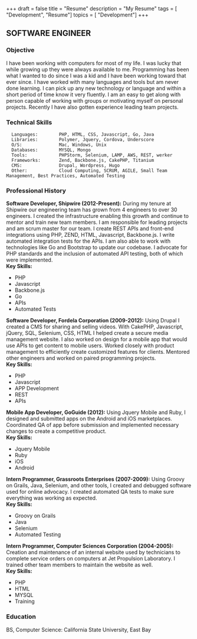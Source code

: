 +++
draft = false
title = "Resume"
description = "My Resume"
tags        = [ "Development", "Resume"]
topics      = [ "Development"]
+++


## SOFTWARE ENGINEER

### Objective

I have been working with computers for most of my life. I was lucky that while growing up they were always available to me. Programming has been what I wanted to do since I was a kid and I have been working toward that ever since. I have worked with many languages and tools but am never done learning. I can pick up any new technology or language and within a short period of time know it very fluently. I am an easy to get along with person capable of working with groups or motivating myself on personal projects. Recently I have also gotten experience leading team projects.

### Technical Skills

      Languages:        PHP, HTML, CSS, Javascript, Go, Java
      Libraries:        Polymer, Jquery, Cordova, Underscore                          
      O/S:              Mac, Windows, Unix
      Databases:        MYSQL, Mongo
      Tools:            PHPStorm, Selenium, LAMP, AWS, REST, werker
      Frameworks:       Zend, Backbone.js, CakePHP, Titanium
      CMS:              Drupal, Wordpress, Hugo
      Other:            Cloud Computing, SCRUM, AGILE, Small Team Management, Best Practices, Automated Testing


### Professional History

**Software Developer, Shipwire (2012-Present):**
During my tenure at Shipwire our engineering team has grown from 4 engineers to over 30 engineers. I created the infrastructure enabling this growth and continue to mentor and train new team members. I am responsible for leading projects and am scrum master for our team. I create REST APIs and front-end integrations using PHP, ZEND, HTML, Javascript, Backbone.js. I write automated integration tests for the APIs. I am also able to work with technologies like Go and Bootstrap to update our codebase. I advocate for PHP standards and the inclusion of automated API testing, both of which were implemented. </br>
**Key Skills:**
<ul>
  <li>PHP</li>
  <li>Javascript</li>
  <li>Backbone.js</li>
  <li>Go</li>
  <li>APIs</li>
  <li>Automated Tests</li>
</ul>

**Software Developer, Fordela Corporation (2009-2012):**
Using Drupal I created a CMS for sharing and selling videos. With CakePHP, Javascript, jQuery, SQL, Selenium, CSS, HTML I helped create a secure media management website. I also worked on design for a mobile app that would use APIs to get content to mobile users.  Worked closely with product management to efficiently create customized features for clients. Mentored other engineers and worked on paired programming projects. </br>
**Key Skills:**
<ul>
  <li>PHP</li>
  <li>Javascript</li>
  <li>APP Development</li>
  <li>REST</li>
  <li>APIs</li>
</ul>

**Mobile App Developer, GoGuide (2012):**
Using Jquery Mobile and Ruby, I designed and submitted apps on the Android and iOS marketplaces.  Coordinated QA of app before submission and implemented necessary changes to create a competitive product. </br>
**Key Skills:**
<ul>
  <li>Jquery Mobile</li>
  <li>Ruby</li>
  <li>iOS</li>
  <li>Android</li>
</ul>

**Intern Programmer, Grassroots Enterprises (2007-2009):**
Using Groovy on Grails, Java, Selenium, and other tools, I created and debugged software used for online advocacy. I created automated QA tests to make sure everything was working as expected. </br>
**Key Skills:**
<ul>
  <li>Groovy on Grails</li>
  <li>Java</li>
  <li>Selenium</li>
  <li>Automated Testing</li>
</ul>

**Intern Programmer, Computer Sciences Corporation (2004-2005):**
Creation and maintenance of an internal website used by technicians to complete service orders on computers at Jet Propulsion Laboratory. I  trained other team members to maintain the website as well. </br>
**Key Skills:**
<ul>
  <li>PHP</li>
  <li>HTML</li>
  <li>MYSQL</li>
  <li>Training</li>
</ul>

### Education

BS, Computer Science: California State University, East Bay
